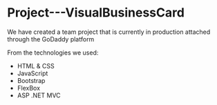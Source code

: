 # Project---VisualBusinessCard
We have created a team project that is currently in production attached through the GoDaddy platform

From the technologies we used:
  - HTML & CSS
  - JavaScript
  - Bootstrap
  - FlexBox
  - ASP .NET MVC
